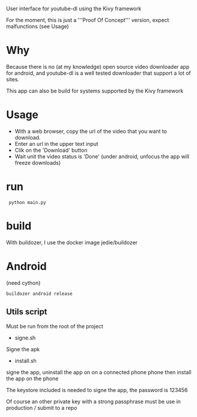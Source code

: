 User interface for youtube-dl using the Kivy framework

For the moment, this is just a '''Proof Of Concept''' version, expect malfunctions (see Usage)

# Why

Because there is no (at my knowledge) open source video downloader app for android, and youtube-dl is a well tested downloader
that support a lot of sites.

This app can also be build for systems supported by the Kivy framework

# Usage

* With a web browser, copy the url of the video that you want to download.
* Enter an url in the upper text input
* Clik on the 'Download' button
* Wait unit the video status is 'Done' (under android, unfocus the app will freeze downloads)

# run

```
 python main.py
```

# build

With buildozer, I use the docker image jedie/buildozer

# Android

(need cython)

```
buildozer android release
```

## Utils script

Must be run from the root of the project

* signe.sh

Signe the apk

* install.sh

signe the app, uninstall the app on on a connected phone phone then install the app on the phone

The keystore included is needed to signe the app, the password is 123456

Of course an other private key with a strong passphrase must be use in production / submit to a repo


